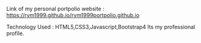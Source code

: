 Link of my personal portpolio website : 
https://rym1999.github.io/rym1999portpolio.github.io

Technology Used : HTML5,CSS3,Javascript,Bootstrap4
Its my professional profile.
